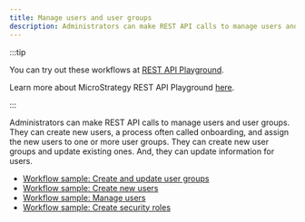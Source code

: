 ```yaml
---
title: Manage users and user groups
description: Administrators can make REST API calls to manage users and user groups. They can create new users, a process often called onboarding, and assign the new users to one or more user groups. They can create new user groups and update existing ones. And, they can update information for users.
---
```


:::tip

You can try out these workflows at [REST API Playground](https://www.postman.com/microstrategysdk/workspace/microstrategy-rest-api/folder/16131298-dc9e5266-db8c-4842-9c44-16b5dd614f47).

Learn more about MicroStrategy REST API Playground [here](/docs/getting-started/playground.md).

:::

Administrators can make REST API calls to manage users and user groups. They can create new users, a process often called onboarding, and assign the new users to one or more user groups. They can create new user groups and update existing ones. And, they can update information for users.

- [Workflow sample: Create and update user groups](./create-and-update-user-groups.md)
- [Workflow sample: Create new users](./create-new-users.md)
- [Workflow sample: Manage users](./manage-users.md)
- [Workflow sample: Create security roles](./create-security-roles.md)
